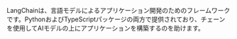 LangChainは、言語モデルによるアプリケーション開発のためのフレームワークです。PythonおよびTypeScriptパッケージの両方で提供されており、チェーンを使用してAIモデルの上にアプリケーションを構築するのを助けます。